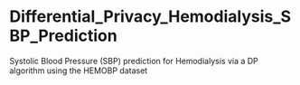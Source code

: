 # Differential_Privacy_Hemodialysis_SBP_Prediction
Systolic Blood Pressure (SBP) prediction for Hemodialysis via a DP algorithm using the HEMOBP dataset
